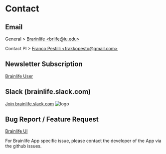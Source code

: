 # Contact

## Email

General > [Brarinlife &lt;brlife@iu.edu&gt;](mailto:brlife@iu.edu)

Contact PI > [Franco Pestilli &lt;frakkopesto@gmail.com&gt;](mailto:frakkopesto@gmail.com)

## Newsletter Subscription

[Brainlife User](http://eepurl.com/dqw5_T)

## Slack (brainlife.slack.com) 

[Join brainlife.slack.com](https://brainlife-inviter.herokuapp.com/) ![logo](https://brainlife-inviter.herokuapp.com/badge.svg)

## Bug Report / Feature Request

[Brainlife UI](https://github.com/brain-life/warehouse/issues)

For Brainlife App specific issue, please contact the developer of the App via the github issues.

